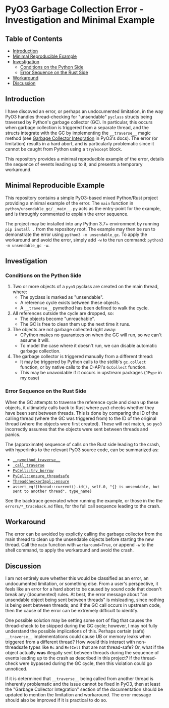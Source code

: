 # PyO3 Garbage Collection Error - Investigation and Minimal Example


## Table of Contents
* [Introduction](#introduction)
* [Minimal Reproducible Example](#minimal-reproducible-example)
* [Investigation](#investigation)
  * [Conditions on the Python Side](#conditions-on-the-python-side)
  * [Error Sequence on the Rust Side](#error-sequence-on-the-rust-side)
* [Workaround](#workaround)
* [Discussion](#discussion)


## Introduction
I have discoved an error, or perhaps an undocumented limitation, in the way PyO3 
handles thread-checking for "unsendable" `pyclass` structs being traversed by 
Python's garbage collector (GC). In particular, this occurs when garbage collection 
is triggered from a separate thread, and the structs integrate with the GC by 
implementing the `__traverse__` magic method (see [Garbage Collector Integration](https://pyo3.rs/v0.19.1/class/protocols.html#garbage-collector-integration) 
in PyO3's docs). The error (or limitation) results in a hard abort, and is particularly 
problematic since it cannot be caught from Python using a `try`/`except` block.

This repository provides a minimal reproducible example of the error, details the 
sequence of events leading up to it, and presents a temporary workaround.


## Minimal Reproducible Example
This repository contains a simple PyO3-based mixed Python/Rust project providing a 
minimal example of the error. The `main` function in `python/unsendable_gc/__main__.py` 
acts as the entry-point for the example, and is throughly commented to explain the 
error sequence.

The project may be installed into any Python 3.7+ environment by running `pip install .` 
from the repository root. The example may then be run to demonstrate the error using 
`python3 -m unsendable_gc`. To apply the workaround and avoid the error, simply add 
`-w` to the run command: `python3 -m unsendable_gc -w`.


## Investigation

### Conditions on the Python Side
1. Two or more objects of a `pyo3` pyclass are created on the main thread, where:
   - The pyclass is marked as "unsendable".
   - A reference cycle exists between these objects.
   - A `__traverse__` pymethod has been defined to walk the cycle.
2. All references outside the cycle are dropped, so:
   - The objects become "unreachable".
   - The GC is free to clean them up the next time it runs.
3. The objects are not garbage collected right away:
   - CPython makes no guarantees on when the GC will run, so we can't assume it will.
   - To model the case where it doesn't run, we can disable automatic garbage collection.
4. The garbage collector is triggered manually from a different thread:
   - It may be triggered by Python calls to the stdlib's `gc.collect` function,
     or by native calls to the C-API's `GcCollect` function.
   - This may be unavoidable if it occurs in upstream packages (`JPype` in my case)

### Error Sequence on the Rust Side
When the GC attempts to traverse the reference cycle and clean up these objects,
it ultimately calls back to Rust where `pyo3` checks whether they have been sent
between threads. This is done by comparing the ID of the calling thread (where
the GC was triggered from) to the ID of the original thread (where the objects
were first created). These will not match, so `pyo3` incorrectly assumes that
the objects were sent between threads and panics.

The (approximate) sequence of calls on the Rust side leading to the crash, with 
hyperlinks  to the relevant PyO3 source code, can be summarized as:
- [`__pymethod_traverse__`](https://github.com/PyO3/pyo3/blob/8bd29722017e51088e97112a8cebd658f61606c4/pyo3-macros-backend/src/pymethod.rs#L420)
- [`_call_traverse`](https://github.com/PyO3/pyo3/blob/8bd29722017e51088e97112a8cebd658f61606c4/src/impl_/pymethods.rs#L272)
- [`PyCell::try_borrow`](https://github.com/PyO3/pyo3/blob/8bd29722017e51088e97112a8cebd658f61606c4/src/pycell.rs#L348)
- [`PyCell::ensure_threadsafe`](https://github.com/PyO3/pyo3/blob/8bd29722017e51088e97112a8cebd658f61606c4/src/pycell.rs#L1025)
- [`ThreadCheckerImpl::ensure`](https://github.com/PyO3/pyo3/blob/8bd29722017e51088e97112a8cebd658f61606c4/src/impl_/pyclass.rs#L1048)
- `assert_eq!(thread::current().id(), self.0, "{} is unsendable, but sent to another thread", type_name)`

See the backtrace generated when running the example, or those in the the 
`errors/*_traceback.md` files, for the full call sequence leading to the crash. 


## Workaround
The error can be avoided by explictly calling the garbage collector from the main 
thread to clean up the unsendable objects before starting the new thread. Call 
the `main` function with `workaround=True`, or append `-w` to the shell command, 
to apply the workaround and avoid the crash.


## Discussion
I am not entirely sure whether this would be classified as an error, an undocumented 
limitation, or something else. From a user's perspective, it feels like an error for 
a hard abort to be caused by sound code that doesn't break any (documented) rules. 
At best, the error message about "an unsendable object being sent between threads" 
is misleading, since nothing is being sent between threads; and if the GC call occurs 
in upstream code, then the cause of the error can be extremely difficult to identify.

One possible solution may be setting some sort of flag that causes the thread-check 
to be skipped during the GC cycle; however, I may not fully understand the possible 
implications of this. Perhaps certain (safe) `__traverse__` implementations could 
cause UB or memory leaks when triggered from a different thread? How would this 
interact with non-threadsafe types like `Rc` and `RefCell` that are not thread-safe?
Or, what if the object actually **was** illegally sent between threads during the 
sequence of events leading up to the crash as described in this project? If the 
thread-check were bypassed during the GC cycle, then this violation could go 
unnoticed.

If it is determined that `__traverse__` being called from another thread is inherently 
problematic and the issue cannot be fixed in PyO3, then at least the "Garbage Collector 
Integration" section of the documentation should be updated to mention the limitation 
and workaround. The error message should also be improved if it is practical to do so.
